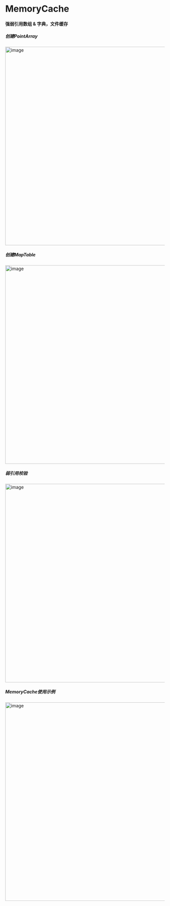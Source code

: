# MemoryCache

#### 强弱引用数组 & 字典，文件缓存

##### 创建PointArray
<img width="627" alt="image" src="https://user-images.githubusercontent.com/13111933/155184700-003b0225-b354-4872-9599-df14b977a29c.png">

##### 创建MapTable
<img width="627" alt="image" src="https://user-images.githubusercontent.com/13111933/155184770-c50bde1a-a51e-4378-8e56-045058376373.png">

##### 弱引用校验
<img width="627" alt="image" src="https://user-images.githubusercontent.com/13111933/155185766-d926907a-f8af-4ff8-93b0-0d32b038b553.png">

##### MemoryCache使用示例
<img width="627" alt="image" src="https://user-images.githubusercontent.com/13111933/155189386-40cfedcb-c5ab-4ad4-8896-4bd14cb566f7.png">
